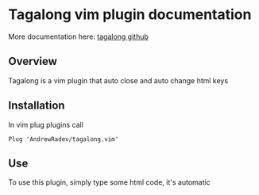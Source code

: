 # Tagalong vim plugin documentation

More documentation here: [tagalong github](https://github.com/AndrewRadev/tagalong.vim)

## Overview

Tagalong is a vim plugin that auto close and auto change html keys

## Installation

In vim plug plugins call

```vim
Plug 'AndrewRadev/tagalong.vim'
```

## Use

To use this plugin, simply type some html code, it's automatic
